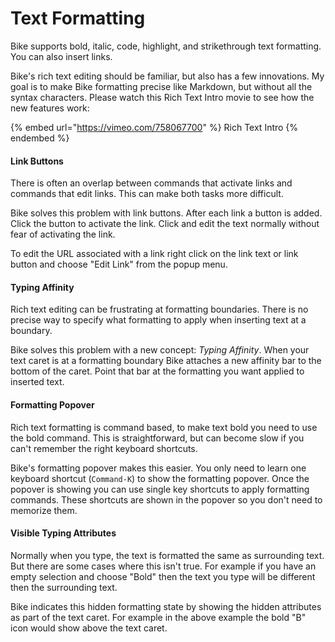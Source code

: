 # Text Formatting

Bike supports bold, italic, code, highlight, and strikethrough text formatting. You can also insert links.

Bike's rich text editing should be familiar, but also has a few innovations. My goal is to make Bike formatting precise like Markdown, but without all the syntax characters. Please watch this Rich Text Intro movie to see how the new features work:

{% embed url="https://vimeo.com/758067700" %}
Rich Text Intro
{% endembed %}

#### Link Buttons

There is often an overlap between commands that activate links and commands that edit links. This can make both tasks more difficult.

Bike solves this problem with link buttons. After each link a button is added. Click the button to activate the link. Click and edit the text normally without fear of activating the link.

To edit the URL associated with a link right click on the link text or link button and choose "Edit Link" from the popup menu.

#### Typing Affinity

Rich text editing can be frustrating at formatting boundaries. There is no precise way to specify what formatting to apply when inserting text at a boundary.

Bike solves this problem with a new concept: _Typing Affinity_. When your text caret is at a formatting boundary Bike attaches a new affinity bar to the bottom of the caret. Point that bar at the formatting you want applied to inserted text.

#### Formatting Popover

Rich text formatting is command based, to make text bold you need to use the bold command. This is straightforward, but can become slow if you can't remember the right keyboard shortcuts.

Bike's formatting popover makes this easier. You only need to learn one keyboard shortcut (`Command-K`) to show the formatting popover. Once the popover is showing you can use single key shortcuts to apply formatting commands. These shortcuts are shown in the popover so you don't need to memorize them.

#### Visible Typing Attributes

Normally when you type, the text is formatted the same as surrounding text. But there are some cases where this isn't true. For example if you have an empty selection and choose "Bold" then the text you type will be different then the surrounding text.

Bike indicates this hidden formatting state by showing the hidden attributes as part of the text caret. For example in the above example the bold "B" icon would show above the text caret.
